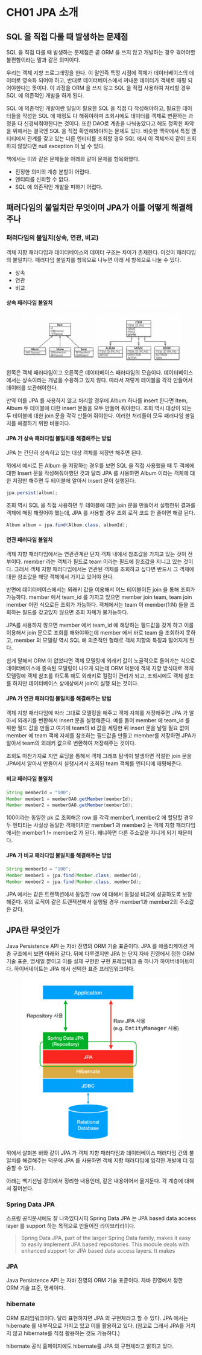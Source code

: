 # CH01 JPA 소개

## SQL 을 직접 다룰 때 발생하는 문제점

SQL 을 직접 다룰 때 발생하는 문제점은 곧 ORM 을 쓰지 않고 개발하는 경우 겪어야할 불편함이라는 말과 같은 의미이다.

우리는 객체 지향 프로그래밍을 한다. 이 말인즉 특정 시점에 객체가 데이터베이스의 데이터로 영속화 되어야 하고, 반대로 데이터베이스에서 꺼내온 데이터가 객체로 매핑 되어야한다는 뜻이다. 이 과정을 ORM 을 쓰지 않고 SQL 을 직접 사용하여 처리할 경우 SQL 에 의존적인 개발을 하게 된다.

SQL 에 의존적인 개발이란 일일이 필요한 SQL 을 직접 다 작성해야하고, 필요한 데이터들을 작성한 SQL 에 매핑도 다 해줘야하며 조회시에도 데이터를 객체로 변환하는 과정을 다 신경써줘야한다는 것이다. 또한 DAO로 계층을 나눠놓았다고 해도 정확한 파악을 위해서는 결국엔 SQL 을 직접 확인해봐야하는 문제도 있다. 비슷한 맥락에서 특정 엔티티에서 관계를 갖고 있는 다른 엔티티를 조회할 경우 SQL 에서 이 객체까지 같이 조회하지 않았다면 null exception 이 날 수 있다.

책에서는 이와 같은 문제들을 아래와 같이 문제를 항목화했다.

* 진정한 의미의 계층 분할이 어렵다.
* 엔티티를 신뢰할 수 없다.
* SQL 에 의존적인 개발을 피하기 어렵다.

## 패러다임의 불일치란 무엇이며 JPA가 이를 어떻게 해결해주나

### 패러다임의 불일치(상속, 연관, 비교)

객체 지향 패러다임과 데이터베이스의 데이터 구조는 차이가 존재한다. 이것이 패러다임의 불일치다. 패러다임 불일치를 항목으로 나누면 아래 세 항목으로 나눌 수 있다.

* 상속
* 연관
* 비교

#### 상속 패러다임 불일치

<figure><img src="../../.gitbook/assets/image (13) (1) (1) (1).png" alt=""><figcaption></figcaption></figure>

왼쪽은 객체 패러다임이고 오른쪽은 데이터베이스 패러다임의 모습이다. 데이터베이스에서는 상속이라는 개념을 수용하고 있지 않다. 따라서 저렇게 테이블을 각각 만들어서 데이터를 보관해야한다.

만약 이를 JPA 를 사용하지 않고 처리할 경우에 Album 하나를 insert 한다면 Item, Album 두 테이블에 대한 insert 문들을 모두 만들어 줘야한다. 조회 역시 대상이 되는 두 테이블에 대한 join 문을 각각 만들어 줘야한다. 이러한 처리들이 모두 패러다임 불일치를 해결하기 위한 비용이다.

#### JPA 가 상속 패러다임 불일치를 해결해주는 방법

JPA 는 간단히 상속하고 있는 대상 객체를 저장만 해주면 된다.&#x20;

위에서 예시로 든 Album 을 저장하는 경우를 보면 SQL 을 직접 사용했을 때 두 객체에 대한 Insert 문을 작성해줘야했던 것과 달리 JPA 를 사용하면 Album 이라는 객체에 대한 저장만 해주면 두 테이블에 알아서 Insert 문이 실행된다.

```java
jpa.persist(album);
```

조회 역시 SQL 을 직접 사용하면 두 테이블에 대한 join 문을 만들어서 실행한뒤 결과를 객체에 매핑 해줬어야 했는데, JPA 를 사용할 경우 조회 로직 코드 한 줄이면 해결 된다.

```java
Album album = jpa.find(Album.class, albumId);
```

#### 연관 패러다임 불일치

객체 지향 패러다임에서는 연관관계란 단지 객체 내에서 참조값을 가지고 있는 것이 전부이다. member 라는 객체가 필드로 team 이라는 필드에 참조값을 지니고 있는 것이다. 그래서 객체 지향 패러다임에서는 연관된 객체를 조회하고 싶다면 반드시 그 객체에 대한 참조값을 해당 객체에서 가지고 있어야 한다.

반면에 데이터베이스에서는 외래키 값을 이용해서 어느 테이블이든 join 을 통해 조회가 가능하다. member 에서 team\_id 를 가지고 있으면 member join team, team join member 어떤 식으로든 조회가 가능하다. 객체에서는 team 이 member(1:N) 들을 조회하는 필드를 갖고있지 않으면 조회 자체가 불가능하다.

JPA를 사용하지 않으면 member 에서 team\_id 에 해당하는 필드값을 갖게 하고 이를 이용해서 join 문으로 조회를 해와야하는데 member 에서 바로 team 을 조회하지 못하고, member 의 모델링 역시 SQL 에 의존적인 형태로 객체 지향의 특징과 멀어지게 된다.

쉽게 말해서 ORM 이 없었다면 객체 모델링에 외래키 값이 노골적으로 들어가는 식으로 데이터베이스에 종속된 모델링이 나오게 되는데 ORM 덕분에 객체 지향 방식대로 객체 모델링에 객체 참조를 하도록 해도 외래키로 컬럼이 관리가 되고, 조회시에도 객체 참조를 하지만 데이터베이스 상에상에서 join이 실행 되는 것이다.

#### JPA 가 연관 패러다임 불일치를 해결해주는 방법

객체 지향 패러다임에 따라 그대로 모델링을 해주고 객체 자체를 저장해주면 JPA 가 알아서 외래키를 변환해서 insert 문을 실행해준다. 예를 들어 member 에 team\_id 를 위한 필드 값을 만들고 여기에 team의 id 값을 세팅한 뒤 insert 문을 날릴 필요 없이 member 에 team 객체 자체를 참조하는 필드값을 만들고 member를 저장하면 JPA가 알아서 team의 외래키 값으로 변환하여 저장해주는 것이다.

조회도 마찬가지로 지연 로딩을 통해서 객체 그래프 탐색이 발생하면 적절한 join 문을 JPA에서 알아서 만들어서 실행시켜서 조회된 team 객체를 엔티티에 매핑해준다.

#### 비교 패러다임 불일치

```java
String memberId = "100";
Member member1 = memberDAO.getMember(memberId);
Member member2 = memberDAO.getMember(memberId);
```

100이라는 동일한 pk 로 조회해온 row 를 각각 member1, member2 에 할당할 경우 두 엔티티는 사실상 동일한 객체이지만 member1 과 member2 는 객체 지향 패러다임에서는 member1 != member2 가 된다. 왜냐하면 다른 주소값을 지니게 되기 때문이다.

#### JPA 가 비교 패러다임 불일치를 해결해주는 방법

```java
String memberId = "100";
Member member1 = jpa.find(Member.class, memberId);
Member member2 = jpa.find(Member.class, memberId);
```

JPA 에서는 같은 트랜잭션에서 동일한 row 에 대해서 동일성 비교에 성공하도록 보장해준다. 위의 로직이 같은 트랜잭션에서 실행될 경우 member1과 member2의 주소값은 같다.

## JPA란 무엇인가

Java Persistence API 는 자바 진영의 ORM 기술 표준이다. JPA 를 애플리케이션 계층 구조에서 보면 아래와 같다. 뒤에 다루겠지만 JPA 는 단지 자바 진영에서 정한 ORM 기술 표준, 명세일 뿐이고 이를 실제 구현한 구현 프레임워크 중 하나가 하이버네이트이다. 하이버네이트는 JPA 에서 선택한 표준 프레임워크이다.

<figure><img src="../../.gitbook/assets/image (19) (1) (1) (1).png" alt=""><figcaption></figcaption></figure>

위에서 살펴본 바와 같이 JPA 가 객체 지향 패러다임과 데이터베이스 패러다임 간의 불일치를 해결해주는 덕분에 JPA 를 사용하면 객체 지향 패러다임에 입각한 개발에 더 집중할 수 있다.

아래는 백기선님 강의에서 정리한 내용인데, 같은 내용이어서 옮겨둔다. 각 계층에 대해서 짚어본다.

### Spring Data JPA

스프링 공식문서에도 잘 나와있다시피 Spring Data JPA 는 JPA based data access layer 를 support 하는 목적으로 만들어진 라이브러리이다.

> Spring Data JPA, part of the larger Spring Data family, makes it easy to easily implement JPA based repositories. This module deals with enhanced support for JPA based data access layers. It makes&#x20;

### JPA

Java Persistence API 는 자바 진영의 ORM 기술 표준이다. 자바 진영에서 정한 ORM 기술 표준, 명세이다.

### hibernate

ORM 프레임워크이다. 달리 표현하자면 JPA 의 구현체라고 할 수 있다. JPA 에서는 hibernate 를 내부적으로 가지고 있고 이를 활용하고 있다. (참고로 그래서 JPA를 거치지 않고 hibernate를 직접 활용하는 것도 가능하다.)

hibernate 공식 홈페이지에도 hibernate를 JPA 의 구현체라고 밝히고 있다.


